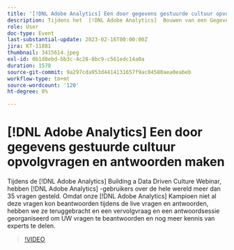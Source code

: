 ```yaml
---
title: '[!DNL Adobe Analytics] Een door gegevens gestuurde cultuur opvolgvragen en antwoorden maken'
description: Tijdens het  [!DNL Adobe Analytics]  Bouwen van een Gegevens Gedreven Webinar van de Cultuur, werden meer dan 35 vragen gesteld door  [!DNL Adobe Analytics]  gebruikers rond de wereld. Aangezien onze  [!DNL Adobe Analytics]  Kampioen niet al die vraag tijdens levende Q&A kon beantwoorden, brachten wij hen terug en ontvingen een zitting van follow-up Q&A om UW vragen te beantwoorden en nog meer deskundige kennis te delen.
role: User
doc-type: Event
last-substantial-update: 2023-02-16T00:00:00Z
jira: KT-11881
thumbnail: 3415614.jpeg
exl-id: 0b1d8ebd-bb3c-4c28-8bc9-c561edc14a0a
duration: 1578
source-git-commit: 9a297cda953d4414131657f9ac84580aea0eabeb
workflow-type: tm+mt
source-wordcount: '120'
ht-degree: 0%

---
```


# [!DNL Adobe Analytics] Een door gegevens gestuurde cultuur opvolgvragen en antwoorden maken

Tijdens de [!DNL Adobe Analytics] Building a Data Driven Culture Webinar, hebben [!DNL Adobe Analytics] -gebruikers over de hele wereld meer dan 35 vragen gesteld. Omdat onze [!DNL Adobe Analytics] Kampioen niet al deze vragen kon beantwoorden tijdens de live vragen en antwoorden, hebben we ze teruggebracht en een vervolgvraag en een antwoordsessie georganiseerd om UW vragen te beantwoorden en nog meer kennis van experts te delen.

>[!VIDEO](https://video.tv.adobe.com/v/3455129/?quality=12&learn=on&captions=dut)
